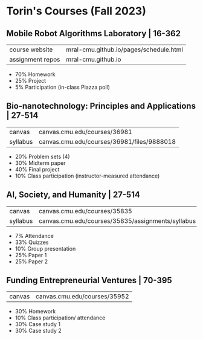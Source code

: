 # Torin's Courses (Fall 2023)

##  Mobile Robot Algorithms Laboratory | 16-362
|  |  |
|--|--|
| course website | mral-cmu.github.io/pages/schedule.html |
| assignment repos | mral-cmu.github.io |
- 70% Homework
-   25% Project
-   5% Participation (in-class Piazza poll)

##  Bio-nanotechnology: Principles and Applications | 27-514
|  |  |
|--|--|
| canvas | canvas.cmu.edu/courses/36981 |
| syllabus | canvas.cmu.edu/courses/36981/files/9888018 |

- 20%  Problem sets (4)
- 30% Midterm paper
- 40% Final project
- 10% Class participation (instructor-measured attendance)

##  AI, Society, and Humanity | 27-514
|  |  |
|--|--|
| canvas | canvas.cmu.edu/courses/35835 |
| syllabus | canvas.cmu.edu/courses/35835/assignments/syllabus |

- 7% Attendance
- 33% Quizzes
- 10% Group presentation
- 25% Paper 1
- 25% Paper  2

##  Funding Entrepreneurial Ventures | 70-395
|  |  |
|--|--|
| canvas | canvas.cmu.edu/courses/35952 |

- 30% Homework  
- 10% Class participation/ attendance  
- 30% Case study  1  
- 30% Case study 2






<!--stackedit_data:
eyJoaXN0b3J5IjpbLTIyMDUyNTM1OSwxNTM0ODAzMDAzLDI4Mz
cwOTgzNCwtMTc1MjI5MTA5OCwtMTIyMTY1ODA1MCwtMTcxMzQ1
NDE3NywxNzI4ODI2NTQ1LC0xMzgyNjM3MzQ1LDE0MTI0ODk0Nj
YsLTY1NjgyMTA0LC02Nzc2ODA5MjIsLTE3MDUzMDQyMDVdfQ==

-->